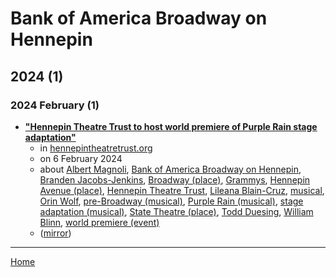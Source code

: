 # Bank of America Broadway on Hennepin

## 2024 (1)

### 2024 February (1)

 - [**"Hennepin Theatre Trust to host world premiere of Purple Rain stage adaptation"**](https://hennepintheatretrust.org/news/purple-rain-announcement-minneapolis-mn/)
    - in [hennepintheatretrust.org](../../publications/f-j/hennepintheatretrust-org/index.md)
    - on 6 February 2024
    - about [Albert Magnoli](../../topics/albert-magnoli/index.md), [Bank of America Broadway on Hennepin](../../topics/bank-of-america-broadway-on-hennepin/index.md), [Branden Jacobs-Jenkins](../../topics/branden-jacobs-jenkins/index.md), [Broadway (place)](../../topics/place/broadway/index.md), [Grammys](../../topics/grammys/index.md), [Hennepin Avenue (place)](../../topics/place/hennepin-avenue/index.md), [Hennepin Theatre Trust](../../topics/hennepin-theatre-trust/index.md), [Lileana Blain-Cruz](../../topics/lileana-blain-cruz/index.md), [musical](../../topics/musical/index.md), [Orin Wolf](../../topics/orin-wolf/index.md), [pre-Broadway (musical)](../../topics/musical/pre-broadway/index.md), [Purple Rain (musical)](../../topics/musical/purple-rain/index.md), [stage adaptation (musical)](../../topics/musical/stage-adaptation/index.md), [State Theatre (place)](../../topics/place/state-theatre/index.md), [Todd Duesing](../../topics/todd-duesing/index.md), [William Blinn](../../topics/william-blinn/index.md), [world premiere (event)](../../topics/event/world-premiere/index.md)
    - ([mirror](https://web.archive.org/web/*/https://hennepintheatretrust.org/news/purple-rain-announcement-minneapolis-mn/))

----

[Home](../index.md)
